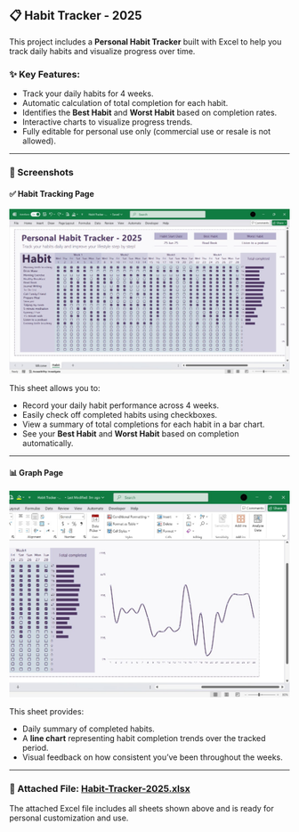## 📋 Habit Tracker - 2025

This project includes a **Personal Habit Tracker** built with Excel to help you track daily habits and visualize progress over time.

### ✨ Key Features:
- Track your daily habits for 4 weeks.
- Automatic calculation of total completion for each habit.
- Identifies the **Best Habit** and **Worst Habit** based on completion rates.
- Interactive charts to visualize progress trends.
- Fully editable for personal use only (commercial use or resale is not allowed).

---

### 📸 Screenshots

#### ✅ Habit Tracking Page

![Habits Page Preview](../images/Habitspage.jpg)

This sheet allows you to:
- Record your daily habit performance across 4 weeks.
- Easily check off completed habits using checkboxes.
- View a summary of total completions for each habit in a bar chart.
- See your **Best Habit** and **Worst Habit** based on completion automatically.

---

#### 📊 Graph Page

![Graph Page Preview](../images/Graphpage.jpg)

This sheet provides:
- Daily summary of completed habits.
- A **line chart** representing habit completion trends over the tracked period.
- Visual feedback on how consistent you’ve been throughout the weeks.

---

### 📎 Attached File: [Habit-Tracker-2025.xlsx](https://github.com/shwqh/my-data-path/raw/main/Excel-Labs/Habit-Tracker-2025.xlsx)

The attached Excel file includes all sheets shown above and is ready for personal customization and use.

